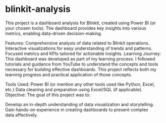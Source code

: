 # blinkit-analysis
This project is a dashboard analysis for Blinkit, created using Power BI (or your chosen tools). The dashboard provides key insights into various metrics, enabling data-driven decision-making.

Features: Comprehensive analysis of data related to Blinkit operations. Interactive visualizations for easy understanding of trends and patterns. Focused metrics and KPIs tailored for actionable insights. Learning Journey: This dashboard was developed as part of my learning process. I followed tutorials and guidance from YouTube to understand the concepts and tools necessary for building effective dashboards. This project reflects both my learning progress and practical application of those concepts.

Tools Used: Power BI (or mention any other tools used like Python, Excel, etc.) Data cleaning and preparation using Excel/SQL (if applicable). Objective: The goal of this project was to:

Develop an in-depth understanding of data visualization and storytelling. Gain hands-on experience in creating dashboards to present complex data effectively.
